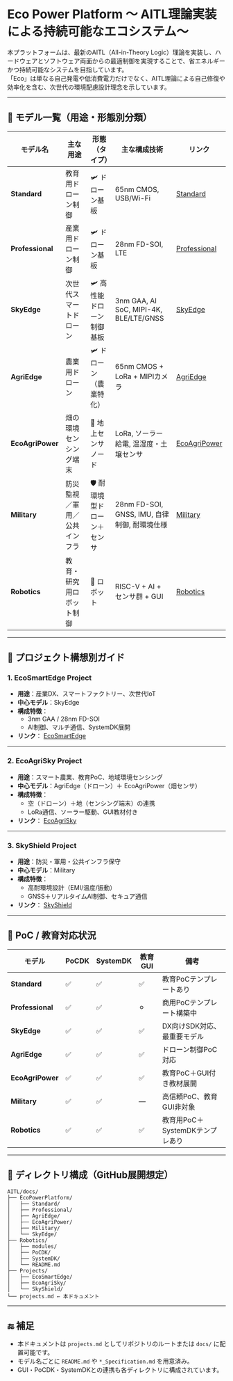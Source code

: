 # Eco Power Platform 〜 AITL理論実装による持続可能なエコシステム〜

本プラットフォームは、最新のAITL（All-in-Theory Logic）理論を実装し、ハードウェアとソフトウェア両面からの最適制御を実現することで、省エネルギーかつ持続可能なシステムを目指しています。  
「Eco」は単なる自己発電や低消費電力だけでなく、AITL理論による自己修復や効率化を含む、次世代の環境配慮設計理念を示しています。

---

## 🔁 モデル一覧（用途・形態別分類）

| モデル名         | 主な用途                         | 形態（タイプ）              | 主な構成技術                                      | リンク |
|------------------|----------------------------------|-----------------------------|---------------------------------------------------|--------|
| **Standard**      | 教育用ドローン制御               | 🛩️ ドローン基板              | 65nm CMOS, USB/Wi-Fi                             | [Standard](EcoPowerPlatform/Standard/) |
| **Professional**  | 産業用ドローン制御               | 🛩️ ドローン基板              | 28nm FD-SOI, LTE                                 | [Professional](EcoPowerPlatform/Professional/) |
| **SkyEdge**       | 次世代スマートドローン           | 🛩️ 高性能ドローン制御基板      | 3nm GAA, AI SoC, MIPI-4K, BLE/LTE/GNSS            | [SkyEdge](EcoPowerPlatform/SkyEdge/) |
| **AgriEdge**      | 農業用ドローン                   | 🛩️ ドローン（農業特化）        | 65nm CMOS + LoRa + MIPIカメラ                     | [AgriEdge](EcoPowerPlatform/AgriEdge/) |
| **EcoAgriPower**  | 畑の環境センシング端末           | 🏡 地上センサノード           | LoRa, ソーラー給電, 温湿度・土壌センサ            | [EcoAgriPower](EcoPowerPlatform/EcoAgriPower/) |
| **Military**      | 防災監視／軍用／公共インフラ      | 🛡️ 耐環境型ドローン＋センサ     | 28nm FD-SOI, GNSS, IMU, 自律制御, 耐環境仕様       | [Military](EcoPowerPlatform/Military/) |
| **Robotics**      | 教育・研究用ロボット制御         | 🤖 ロボット                   | RISC-V + AI + センサ群 + GUI                      | [Robotics](../Robotics/) |

---

## 🚀 プロジェクト構想別ガイド

### 1. **EcoSmartEdge Project**
- **用途**：産業DX、スマートファクトリー、次世代IoT
- **中心モデル**：SkyEdge
- **構成特徴**：
  - 3nm GAA / 28nm FD-SOI
  - AI制御、マルチ通信、SystemDK展開
- **リンク**： [EcoSmartEdge](Projects/EcoSmartEdge/)

---

### 2. **EcoAgriSky Project**
- **用途**：スマート農業、教育PoC、地域環境センシング
- **中心モデル**：AgriEdge（ドローン）＋ EcoAgriPower（畑センサ）
- **構成特徴**：
  - 空（ドローン）＋地（センシング端末）の連携
  - LoRa通信、ソーラー駆動、GUI教材付き
- **リンク**： [EcoAgriSky](Projects/EcoAgriSky/)

---

### 3. **SkyShield Project**
- **用途**：防災・軍用・公共インフラ保守
- **中心モデル**：Military
- **構成特徴**：
  - 高耐環境設計（EMI/温度/振動）
  - GNSS＋リアルタイムAI制御、セキュア通信
- **リンク**： [SkyShield](Projects/SkyShield/)

---

## 📘 PoC / 教育対応状況

| モデル           | PoCDK | SystemDK | 教育GUI | 備考                                |
|------------------|--------|-----------|----------|-------------------------------------|
| **Standard**      | ✅     | ✅        | ✅       | 教育PoCテンプレートあり             |
| **Professional**  | ✅     | ✅        | ⚪︎       | 商用PoCテンプレート構築中           |
| **SkyEdge**       | ✅     | ✅        | ✅       | DX向けSDK対応、最重要モデル         |
| **AgriEdge**      | ✅     | ✅        | ✅       | ドローン制御PoC対応                 |
| **EcoAgriPower**  | ✅     | ✅        | ✅       | 教育PoC＋GUI付き教材展開             |
| **Military**      | ✅     | ✅        | ―        | 高信頼PoC、教育GUI非対象             |
| **Robotics**      | ✅     | ✅        | ✅       | 教育用PoC＋SystemDKテンプレあり       |

---

## 📁 ディレクトリ構成（GitHub展開想定）

```
AITL/docs/
├── EcoPowerPlatform/
│   ├── Standard/
│   ├── Professional/
│   ├── AgriEdge/
│   ├── EcoAgriPower/
│   ├── Military/
│   └── SkyEdge/
├── Robotics/
│   ├── modules/
│   ├── PoCDK/
│   ├── SystemDK/
│   └── README.md
├── Projects/
│   ├── EcoSmartEdge/
│   ├── EcoAgriSky/
│   └── SkyShield/
└── projects.md ← 本ドキュメント
```

---

## 🔚 補足

- 本ドキュメントは `projects.md` としてリポジトリのルートまたは `docs/` に配置可能です。
- モデル名ごとに `README.md` や `*_Specification.md` を用意済み。
- GUI・PoCDK・SystemDKとの連携も各ディレクトリに構成されています。
